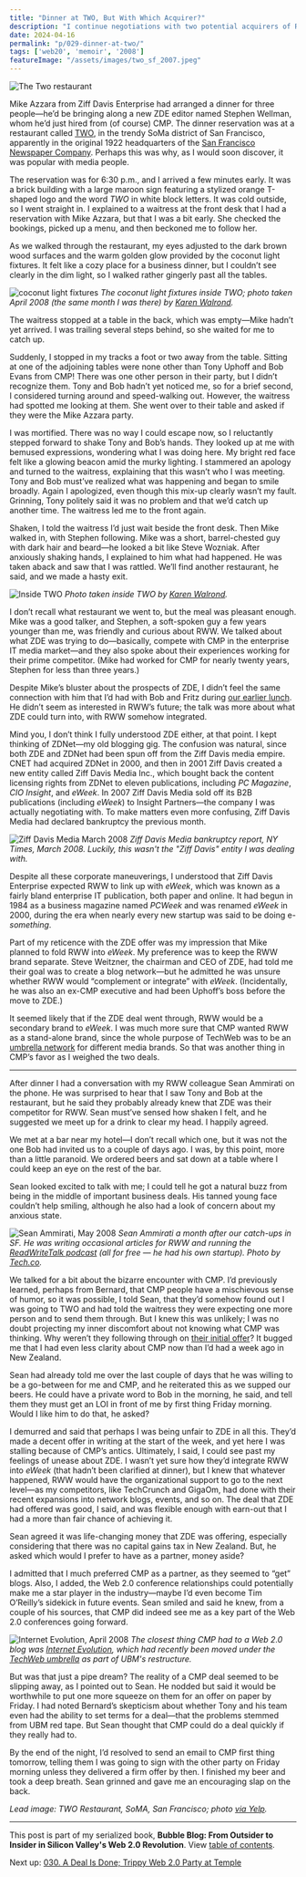 ```yaml
---
title: "Dinner at TWO, But With Which Acquirer?"
description: "I continue negotiations with two potential acquirers of ReadWriteWeb: CMP and Ziff Davis Enterprise. One invites me to dinner, but it turns out three's a crowd."
date: 2024-04-16
permalink: "p/029-dinner-at-two/"
tags: ['web20', 'memoir', '2008']
featureImage: "/assets/images/two_sf_2007.jpeg"
---
```


![The Two restaurant](/assets/images/two_sf_2007.jpeg)

Mike Azzara from Ziff Davis Enterprise had arranged a dinner for three people—he’d be bringing along a new ZDE editor named Stephen Wellman, whom he’d just hired from (of course) CMP. The dinner reservation was at a restaurant called [TWO](https://web.archive.org/web/20080415154709/http://www.two-sf.com/), in the trendy SoMa district of San Francisco, apparently in the original 1922 headquarters of the [San Francisco Newspaper Company](https://web.archive.org/web/20080415154709/http://www.two-sf.com/). Perhaps this was why, as I would soon discover, it was popular with media people.

The reservation was for 6:30 p.m., and I arrived a few minutes early. It was a brick building with a large maroon sign featuring a stylized orange T-shaped logo and the word *TWO* in white block letters. It was cold outside, so I went straight in. I explained to a waitress at the front desk that I had a reservation with Mike Azzara, but that I was a bit early. She checked the bookings, picked up a menu, and then beckoned me to follow her. 

As we walked through the restaurant, my eyes adjusted to the dark brown wood surfaces and the warm golden glow provided by the coconut light fixtures. It felt like a cozy place for a business dinner, but I couldn’t see clearly in the dim light, so I walked rather gingerly past all the tables. 

![coconut light fixtures](/assets/images/two_interior.jpeg)
*The coconut light fixtures inside TWO; photo taken April 2008 (the same month I was there) by [Karen Walrond](https://www.flickr.com/photos/chookooloonks/2421564429).*

The waitress stopped at a table in the back, which was empty—Mike hadn’t yet arrived. I was trailing several steps behind, so she waited for me to catch up. 

Suddenly, I stopped in my tracks a foot or two away from the table. Sitting at one of the adjoining tables were none other than Tony Uphoff and Bob Evans from CMP! There was one other person in their party, but I didn’t recognize them. Tony and Bob hadn’t yet noticed me, so for a brief second, I considered turning around and speed-walking out. However, the waitress had spotted me looking at them. She went over to their table and asked if they were the Mike Azzara party.

I was mortified. There was no way I could escape now, so I reluctantly stepped forward to shake Tony and Bob’s hands. They looked up at me with bemused expressions, wondering what I was doing here. My bright red face felt like a glowing beacon amid the murky lighting. I stammered an apology and turned to the waitress, explaining that this wasn’t who I was meeting. Tony and Bob must’ve realized what was happening and began to smile broadly. Again I apologized, even though this mix-up clearly wasn’t my fault. Grinning, Tony politely said it was no problem and that we’d catch up another time. The waitress led me to the front again.

Shaken, I told the waitress I’d just wait beside the front desk. Then Mike walked in, with Stephen following. Mike was a short, barrel-chested guy with dark hair and beard—he looked a bit like Steve Wozniak. After anxiously shaking hands, I explained to him what had happened. He was taken aback and saw that I was rattled. We’ll find another restaurant, he said, and we made a hasty exit.

![Inside TWO](/assets/images/two_interior2.jpg)
*Photo taken inside TWO by [Karen Walrond](https://www.flickr.com/photos/chookooloonks/2421564361).*

I don’t recall what restaurant we went to, but the meal was pleasant enough. Mike was a good talker, and Stephen, a soft-spoken guy a few years younger than me, was friendly and curious about RWW. We talked about what ZDE was trying to do—basically, compete with CMP in the enterprise IT media market—and they also spoke about their experiences working for their prime competitor. (Mike had worked for CMP for nearly twenty years, Stephen for less than three years.)

Despite Mike’s bluster about the prospects of ZDE, I didn’t feel the same connection with him that I’d had with Bob and Fritz during [our earlier lunch](/p/028-web2-expo-2008/). He didn’t seem as interested in RWW’s future; the talk was more about what ZDE could turn into, with RWW somehow integrated.

Mind you, I don’t think I fully understood ZDE either, at that point. I kept thinking of ZDNet—my old blogging gig. The confusion was natural, since both ZDE and ZDNet had been spun off from the Ziff Davis media empire. CNET had acquired ZDNet in 2000, and then in 2001 Ziff Davis created a new entity called Ziff Davis Media Inc., which bought back the content licensing rights from ZDNet to eleven publications, including *PC Magazine*, *CIO Insight*, and *eWeek*. In 2007 Ziff Davis Media sold off its B2B publications (including *eWeek*) to Insight Partners—the company I was actually negotiating with. To make matters even more confusing, Ziff Davis Media had declared bankruptcy the previous month.

![Ziff Davis Media March 2008](/assets/images/nytimes_ziffdavismedia_mar08.png)
*Ziff Davis Media bankruptcy report, NY Times, March 2008. Luckily, this wasn't the "Ziff Davis" entity I was dealing with.*

Despite all these corporate maneuverings, I understood that Ziff Davis Enterprise expected RWW to link up with *eWeek*, which was known as a fairly bland enterprise IT publication, both paper and online. It had begun in 1984 as a business magazine named *PCWeek* and was renamed *eWeek* in 2000, during the era when nearly every new startup was said to be doing e-*something*. 

Part of my reticence with the ZDE offer was my impression that Mike planned to fold RWW into *eWeek*. My preference was to keep the RWW brand separate. Steve Weitzner, the chairman and CEO of ZDE, had told me their goal was to create a blog network—but he admitted he was unsure whether RWW would “complement or integrate” with *eWeek*. (Incidentally, he was also an ex-CMP executive and had been Uphoff’s boss before the move to ZDE.) 

It seemed likely that if the ZDE deal went through, RWW would be a secondary brand to *eWeek*. I was much more sure that CMP wanted RWW as a stand-alone brand, since the whole purpose of TechWeb was to be an [umbrella network](https://web.archive.org/web/20080302020446/http://www.techweb.com/aboutus/) for different media brands. So that was another thing in CMP’s favor as I weighed the two deals.

***

After dinner I had a conversation with my RWW colleague Sean Ammirati on the phone. He was surprised to hear that I saw Tony and Bob at the restaurant, but he said they probably already knew that ZDE was their competitor for RWW. Sean must’ve sensed how shaken I felt, and he suggested we meet up for a drink to clear my head. I happily agreed.

We met at a bar near my hotel—I don’t recall which one, but it was not the one Bob had invited us to a couple of days ago. I was, by this point, more than a little paranoid. We ordered beers and sat down at a table where I could keep an eye on the rest of the bar.

Sean looked excited to talk with me; I could tell he got a natural buzz from being in the middle of important business deals. His tanned young face couldn’t help smiling, although he also had a look of concern about my anxious state. 

![Sean Ammirati, May 2008](/assets/images/2537625622_5b6c76607c_k.jpg)
*Sean Ammirati a month after our catch-ups in SF. He was writing occasional articles for RWW and running the [ReadWriteTalk podcast](/p/023-microsoft-mix-2007/) (all for free — he had his own startup). Photo by [Tech.co](https://www.flickr.com/photos/techcocktail/2537625622).*

We talked for a bit about the bizarre encounter with CMP. I’d previously learned, perhaps from Bernard, that CMP people have a mischievous sense of humor, so it was possible, I told Sean, that they’d somehow found out I was going to TWO and had told the waitress they were expecting one more person and to send them through. But I knew this was unlikely; I was no doubt projecting my inner discomfort about not knowing what CMP was thinking. Why weren’t they following through on [their initial offer](/p/027-acquisition-talks-rww-2008/)? It bugged me that I had even less clarity about CMP now than I’d had a week ago in New Zealand.

Sean had already told me over the last couple of days that he was willing to be a go-between for me and CMP, and he reiterated this as we supped our beers. He could have a private word to Bob in the morning, he said, and tell them they must get an LOI in front of me by first thing Friday morning. Would I like him to do that, he asked?

I demurred and said that perhaps I was being unfair to ZDE in all this. They’d made a decent offer in writing at the start of the week, and yet here I was stalling because of CMP’s antics. Ultimately, I said, I could see past my feelings of unease about ZDE. I wasn’t yet sure how they’d integrate RWW into *eWeek* (that hadn’t been clarified at dinner), but I knew that whatever happened, RWW would have the organizational support to go to the next level—as my competitors, like TechCrunch and GigaOm, had done with their recent expansions into network blogs, events, and so on. The deal that ZDE had offered was good, I said, and was flexible enough with earn-out that I had a more than fair chance of achieving it. 

Sean agreed it was life-changing money that ZDE was offering, especially considering that there was no capital gains tax in New Zealand. But, he asked which would I prefer to have as a partner, money aside?

I admitted that I much preferred CMP as a partner, as they seemed to “get” blogs. Also, I added, the Web 2.0 conference relationships could potentially make me a star player in the industry—maybe I’d even become Tim O’Reilly’s sidekick in future events. Sean smiled and said he knew, from a couple of his sources, that CMP did indeed see me as a key part of the Web 2.0 conferences going forward.

![Internet Evolution, April 2008](/assets/images/internet_evolution_apr08.jpg)
*The closest thing CMP had to a Web 2.0 blog was [Internet Evolution](https://web.archive.org/web/20080418091048/http://www.internetevolution.com/), which had recently been moved under the [TechWeb umbrella](https://web.archive.org/web/20080501083427/http://www.techweb.com:80/aboutus) as part of UBM's restructure.*

But was that just a pipe dream? The reality of a CMP deal seemed to be slipping away, as I pointed out to Sean. He nodded but said it would be worthwhile to put one more squeeze on them for an offer on paper by Friday. I had noted Bernard’s skepticism about whether Tony and his team even had the ability to set terms for a deal—that the problems stemmed from UBM red tape. But Sean thought that CMP could do a deal quickly if they really had to. 

By the end of the night, I’d resolved to send an email to CMP first thing tomorrow, telling them I was going to sign with the other party on Friday morning unless they delivered a firm offer by then. I finished my beer and took a deep breath. Sean grinned and gave me an encouraging slap on the back. 

*Lead image: TWO Restaurant, SoMA, San Francisco; photo [via Yelp](https://www.yelp.com/biz_photos/two-san-francisco?select=eM82Kye6nZwoGsz7ObgHNg).*

* * *

This post is part of my serialized book, **Bubble Blog: From Outsider to Insider in Silicon Valley's Web 2.0 Revolution**. View [table of contents](/p/roadmap-bubbleblog/).

Next up: [030. A Deal Is Done; Trippy Web 2.0 Party at Temple](/p/030-rww-acquisition-deal-2008/)
